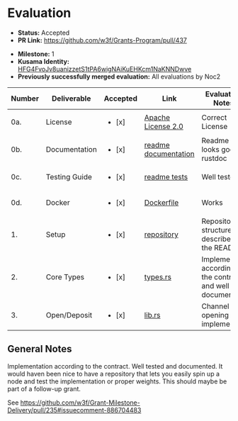 # Evaluation

- **Status:** Accepted
- **PR Link:** https://github.com/w3f/Grants-Program/pull/437
* **Milestone:** 1
* **Kusama Identity:** [HFG4FvoJv8uanizzetS1tPA6wigNAiKuEHKcm1NaKNNDwve](https://polkascan.io/pre/kusama/account/HFG4FvoJv8uanizzetS1tPA6wigNAiKuEHKcm1NaKNNDwve)
* **Previously successfully merged evaluation:** All evaluations by Noc2

| Number | Deliverable | Accepted | Link | Evaluation Notes |
| ------ | ----------- | -------- | ---- |----------------- |
| 0a. | License | <ul><li>[x] </li></ul> | [Apache License 2.0](https://github.com/perun-network/perun-polkadot-pallet/blob/dev/LICENSE) | Correct License |
| 0b. | Documentation | <ul><li>[x] </li></ul> | [readme documentation](https://github.com/perun-network/perun-polkadot-pallet/blob/milestone1/README.md#documentation) | Readme looks good + rustdoc |
| 0c. | Testing Guide | <ul><li>[x] </li></ul> | [readme tests](https://github.com/perun-network/perun-polkadot-pallet/blob/milestone1/README.md#tests) | Well tested |
| 0d. | Docker | <ul><li>[x] </li></ul> | [Dockerfile](https://github.com/perun-network/perun-polkadot-pallet/blob/milestone1/Dockerfile) | Works |
| 1. | Setup | <ul><li>[x] </li></ul> | [repository](https://github.com/perun-network/perun-polkadot-pallet) | Repository structure is described in the README |
| 2. | Core Types | <ul><li>[x] </li></ul> | [types.rs](https://github.com/perun-network/perun-polkadot-pallet/blob/milestone1/src/types.rs) | Implemented according to the contract and well documented.  |
| 3. | Open/Deposit | <ul><li>[x] </li></ul> | [lib.rs](https://github.com/perun-network/perun-polkadot-pallet/blob/milestone1/src/lib.rs) | Channel opening is implemented |

## General Notes

Implementation according to the contract. Well tested and documented. It would haven been nice to have a repository that lets you easily spin up a node and test the implementation or proper weights. This should maybe be part of a follow-up grant. 
  
See https://github.com/w3f/Grant-Milestone-Delivery/pull/235#issuecomment-886704483